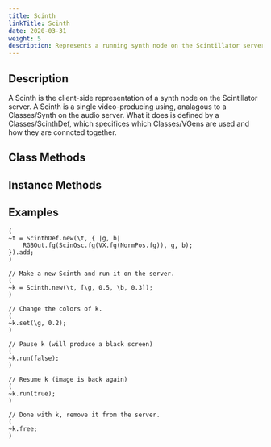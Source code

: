 ```yaml
---
title: Scinth
linkTitle: Scinth
date: 2020-03-31
weight: 5
description: Represents a running synth node on the Scintillator server.
---
```


## Description
A Scinth is the client-side representation of a synth node on the Scintillator server. A Scinth is a single video-producing using, analagous to a Classes/Synth on the audio server. What it does is defined by a Classes/ScinthDef, which specifices which Classes/VGens are used and how they are conncted together.
## Class Methods

## Instance Methods

## Examples

```
(
~t = ScinthDef.new(\t, { |g, b|
    RGBOut.fg(ScinOsc.fg(VX.fg(NormPos.fg)), g, b);
}).add;
)

// Make a new Scinth and run it on the server.
(
~k = Scinth.new(\t, [\g, 0.5, \b, 0.3]);
)

// Change the colors of k.
(
~k.set(\g, 0.2);
)

// Pause k (will produce a black screen)
(
~k.run(false);
)

// Resume k (image is back again)
(
~k.run(true);
)

// Done with k, remove it from the server.
(
~k.free;
)
```
